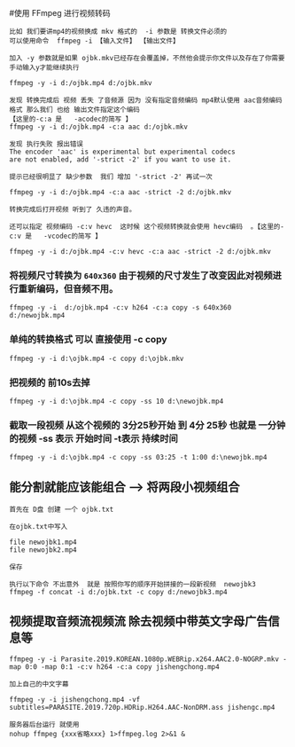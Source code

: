 #使用 FFmpeg 进行视频转码       

	比如 我们要讲mp4的视频换成 mkv 格式的  -i 参数是 转换文件必须的
	可以使用命令  ffmpeg -i 【输入文件】 【输出文件】
	
	加入 -y 参数就是如果 ojbk.mkv已经存在会覆盖掉，不然他会提示你文件以及存在了你需要手动输入y才能继续执行
	
	ffmpeg -y -i d:/ojbk.mp4 d:/ojbk.mkv
	
	发现 转换完成后 视频 丢失 了音频源 因为 没有指定音频编码 mp4默认使用 aac音频编码格式 那么我们 也给 输出文件指定这个编码
	【这里的-c:a 是   -acodec的简写 】
	ffmpeg -y -i d:/ojbk.mp4 -c:a aac d:/ojbk.mkv
	
	发现 执行失败 报出错误 
	The encoder 'aac' is experimental but experimental codecs
	are not enabled, add '-strict -2' if you want to use it.
	
	提示已经很明显了 缺少参数  我们 增加 '-strict -2' 再试一次  
	
	ffmpeg -y -i d:/ojbk.mp4 -c:a aac -strict -2 d:/ojbk.mkv
	
	转换完成后打开视频 听到了 久违的声音。
	
	还可以指定 视频编码 -c:v hevc  这时候 这个视频转换就会使用 hevc编码  。【这里的-c:v 是   -vcodec的简写 】
	
	ffmpeg -y -i d:/ojbk.mp4 -c:v hevc -c:a aac -strict -2 d:/ojbk.mkv
	
### 将视频尺寸转换为 `640x360` 由于视频的尺寸发生了改变因此对视频进行重新编码，但音频不用。
	
	ffmpeg -y -i  d:/ojbk.mp4 -c:v h264 -c:a copy -s 640x360 d:/newojbk.mp4
	
### 单纯的转换格式 可以 直接使用 -c copy
	
	ffmpeg -y -i d:\ojbk.mp4 -c copy d:\ojbk.mkv
	
	
### 把视频的 前10s去掉 
	ffmpeg -y -i d:\ojbk.mp4 -c copy -ss 10 d:\newojbk.mp4
	
### 截取一段视频 从这个视频的 3分25秒开始  到 4分 25秒 也就是 一分钟的视频    -ss 表示 开始时间   -t表示 持续时间  

	ffmpeg -y -i d:\ojbk.mp4 -c copy -ss 03:25 -t 1:00 d:\newojbk.mp4
	

## 能分割就能应该能组合  --> 将两段小视频组合
	首先在 D盘 创建 一个 ojbk.txt
	
	在ojbk.txt中写入
	
	file newojbk1.mp4
	file newojbk2.mp4
	
	保存
	
	执行以下命令 不出意外  就是 按照你写的顺序开始拼接的一段新视频  newojbk3
	ffmpeg -f concat -i d:/ojbk.txt -c copy d:/newojbk3.mp4	

## 视频提取音频流视频流 除去视频中带英文字母广告信息等
	
	ffmpeg -y -i Parasite.2019.KOREAN.1080p.WEBRip.x264.AAC2.0-NOGRP.mkv -map 0:0 -map 0:1 -c:v h264 -c:a copy jishengchong.mp4
	
	加上自己的中文字幕
	
	ffmpeg -y -i jishengchong.mp4 -vf subtitles=PARASITE.2019.720p.HDRip.H264.AAC-NonDRM.ass jishengc.mp4

	服务器后台运行 就使用 
	nohup ffmpeg {xxx省略xxx} 1>ffmpeg.log 2>&1 &
	
	